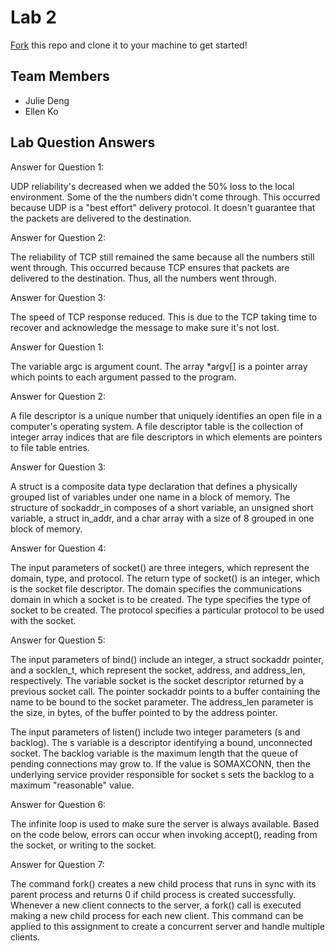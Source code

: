 # Lab 2
[Fork](https://docs.github.com/en/get-started/quickstart/fork-a-repo) this repo and clone it to your machine to get started!

## Team Members
- Julie Deng
- Ellen Ko

## Lab Question Answers

Answer for Question 1: 

UDP reliability's decreased when we added the 50% loss to the local environment. Some of the the numbers didn't come through. 
This occurred because UDP is a "best effort" delivery protocol. It doesn't guarantee that the packets are delivered to the
destination.

Answer for Question 2:

The reliability of TCP still remained the same because all the numbers still went through. This occurred because TCP ensures
that packets are delivered to the destination. Thus, all the numbers went through.

Answer for Question 3:

The speed of TCP response reduced. This is due to the TCP taking time to recover and acknowledge the message to make sure it's not lost.


Answer for Question 1:

The variable argc is argument count. The array *argv[] is a pointer array which points to each argument passed to the program.

Answer for Question 2:

A file descriptor is a unique number that uniquely identifies an open file in a computer's operating system. A file descriptor
table is the collection of integer array indices that are file descriptors in which elements are pointers to file table entries.

Answer for Question 3:

A struct is a composite data type declaration that defines a physically grouped list of variables under one name in a block of memory.
The structure of sockaddr_in composes of a short variable, an unsigned short variable, a struct in_addr, and a char array with a size of 8
grouped in one block of memory.

Answer for Question 4:

The input parameters of socket() are three integers, which represent the domain, type, and protocol. The return type of socket() is an integer, which
is the socket file descriptor. The domain specifies the communications domain in which a socket is to be created. The type specifies the type of 
socket to be created. The protocol specifies a particular protocol to be used with the socket. 

Answer for Question 5: 

The input parameters of bind() include an integer, a struct sockaddr pointer, and a socklen_t, which represent the socket, address, and address_len,
respectively. The variable socket is the socket descriptor returned by a previous socket call. The pointer sockaddr points to a buffer containing the
name to be bound to the socket parameter. The address_len parameter is the size, in bytes, of the buffer pointed to by the address pointer.

The input parameters of listen() include two integer parameters (s and backlog). The s variable is a descriptor identifying a bound, unconnected socket.
The backlog variable is the maximum length that the queue of pending connections may grow to. If the value is SOMAXCONN, then the underlying service provider responsible for socket s sets the backlog to a maximum "reasonable" value.

Answer for Question 6:

The infinite loop is used to make sure the server is always available. Based on the code below, errors can occur when invoking accept(), reading from the socket, or writing to the socket.

Answer for Question 7:

The command fork() creates a new child process that runs in sync with its parent process and returns 0 if child process is created successfully. 
Whenever a new client connects to the server, a fork() call is executed making a new child process for each new client. This command can be applied 
to this assignment to create a concurrent server and handle multiple clients. 

